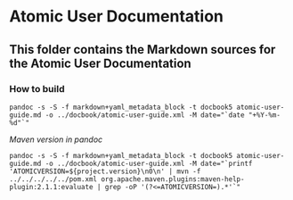 # Atomic User Documentation

## This folder contains the Markdown sources for the Atomic User Documentation

### How to build

    pandoc -s -S -f markdown+yaml_metadata_block -t docbook5 atomic-user-guide.md -o ../docbook/atomic-user-guide.xml -M date="`date "+%Y-%m-%d"`"

*Maven version in pandoc*

    pandoc -s -S -f markdown+yaml_metadata_block -t docbook5 atomic-user-guide.md -o ../docbook/atomic-user-guide.xml -M date="`printf 'ATOMICVERSION=${project.version}\n0\n' | mvn -f ../../../../../pom.xml org.apache.maven.plugins:maven-help-plugin:2.1.1:evaluate | grep -oP '(?<=ATOMICVERSION=).*'`"
